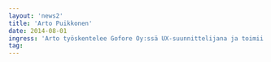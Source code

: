 ```yaml
---
layout: 'news2'
title: 'Arto Puikkonen'
date: 2014-08-01
ingress: 'Arto työskentelee Gofore Oy:ssä UX-suunnittelijana ja toimii UX-tiimin vetäjänä. Arto on kokenut käytettävyyden ja käyttäjäkokemuksen ammattilainen, joka on työtehtävissään huolehtinut lukuisten web-, mobiili- ja työpöytäsovellusten käyttäjäkokemuksesta ja käytettävyydestä niiden koko elinkaaren aikana.'
tag: 
---
```

